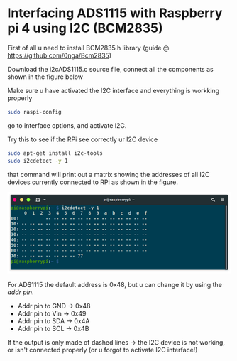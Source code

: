# Interfacing ADS1115 with Raspberry pi 4 using I2C (BCM2835)

First of all u need to install BCM2835.h library (guide @ https://github.com/0nga/Bcm2835)

Download the i2cADS1115.c source file, connect all the components as shown in the figure below











Make sure u have activated the I2C interface and everything is workking properly

```bash
sudo raspi-config
```
go to interface options, and activate I2C.

Try this to see if the RPi see correctly ur I2C device

```bash
sudo apt-get install i2c-tools
sudo i2cdetect -y 1
```
that command will print out a matrix showing the addresses of all I2C devices currently connected to RPi as shown in the figure.

![Results of i2cdetect](i2cDetectExample.png)





For ADS1115 the default address is 0x48, but u can change it by using the *addr pin*.
- Addr pin to GND -> 0x48
- Addr pin to Vin -> 0x49
- Addr pin to SDA -> 0x4A 
- Addr pin to SCL -> 0x4B

If the output is only made of dashed lines -> the I2C device is not working, or isn't connected properly (or u forgot to activate I2C interface!) 








